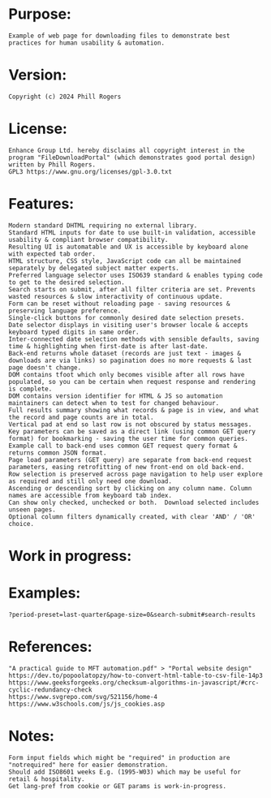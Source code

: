 # Purpose:
	Example of web page for downloading files to demonstrate best practices for human usability & automation.  
# Version:
	Copyright (c) 2024 Phill Rogers  
# License:
	Enhance Group Ltd. hereby disclaims all copyright interest in the program "FileDownloadPortal" (which demonstrates good portal design) written by Phill Rogers.  
	GPL3 https://www.gnu.org/licenses/gpl-3.0.txt  
# Features:
	Modern standard DHTML requiring no external library.  
	Standard HTML inputs for date to use built-in validation, accessible usability & compliant browser compatibility.  
	Resulting UI is automatable and UX is accessible by keyboard alone with expected tab order.  
	HTML structure, CSS style, JavaScript code can all be maintained separately by delegated subject matter experts.  
	Preferred language selector uses ISO639 standard & enables typing code to get to the desired selection.  
	Search starts on submit, after all filter criteria are set. Prevents wasted resources & slow interactivity of continuous update.  
	Form can be reset without reloading page - saving resources & preserving language preference.  
	Single-click buttons for commonly desired date selection presets.  
	Date selector displays in visiting user's browser locale & accepts keyboard typed digits in same order.  
	Inter-connected date selection methods with sensible defaults, saving time & highlighting when first-date is after last-date.  
	Back-end returns whole dataset (records are just text - images & downloads are via links) so pagination does no more requests & last page doesn't change.  
	DOM contains tfoot which only becomes visible after all rows have populated, so you can be certain when request response and rendering is complete.  
	DOM contains version identifier for HTML & JS so automation maintainers can detect when to test for changed behaviour.  
	Full results summary showing what records & page is in view, and what the record and page counts are in total.  
	Vertical pad at end so last row is not obscured by status messages.  
	Key parameters can be saved as a direct link (using common GET query format) for bookmarking - saving the user time for common queries.  
	Example call to back-end uses common GET request query format & returns common JSON format.  
	Page load parameters (GET query) are separate from back-end request parameters, easing retrofitting of new front-end on old back-end.  
	Row selection is preserved across page navigation to help user explore as required and still only need one download.  
	Ascending or descending sort by clicking on any column name. Column names are accessible from keyboard tab index.  
	Can show only checked, unchecked or both.  Download selected includes unseen pages.  
	Optional column filters dynamically created, with clear 'AND' / 'OR' choice.  
# Work in progress:
# Examples:
	?period-preset=last-quarter&page-size=0&search-submit#search-results  
# References:
	"A practical guide to MFT automation.pdf" > "Portal website design"  
	https://dev.to/popoolatopzy/how-to-convert-html-table-to-csv-file-14p3  
	https://www.geeksforgeeks.org/checksum-algorithms-in-javascript/#crc-cyclic-redundancy-check  
	https://www.svgrepo.com/svg/521156/home-4  
	https://www.w3schools.com/js/js_cookies.asp  
# Notes:
	Form input fields which might be "required" in production are "notrequired" here for easier demonstration.  
	Should add ISO8601 weeks E.g. (1995-W03) which may be useful for retail & hospitality.  
	Get lang-pref from cookie or GET params is work-in-progress.  
  